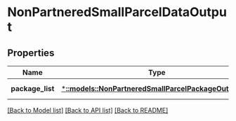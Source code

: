 # NonPartneredSmallParcelDataOutput

## Properties
Name | Type | Description | Notes
------------ | ------------- | ------------- | -------------
**package_list** | [***::models::NonPartneredSmallParcelPackageOutputList**](NonPartneredSmallParcelPackageOutputList.md) |  | [default to null]

[[Back to Model list]](../README.md#documentation-for-models) [[Back to API list]](../README.md#documentation-for-api-endpoints) [[Back to README]](../README.md)



